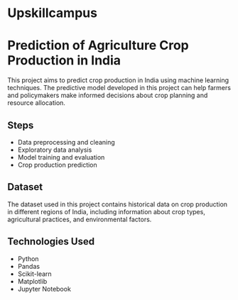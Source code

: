 # Upskillcampus
# Prediction of Agriculture Crop Production in India

This project aims to predict crop production in India using machine learning techniques. The predictive model developed in this project can help farmers and policymakers make informed decisions about crop planning and resource allocation.

## Steps
- Data preprocessing and cleaning
- Exploratory data analysis
- Model training and evaluation
- Crop production prediction

## Dataset
The dataset used in this project contains historical data on crop production in different regions of India, including information about crop types, agricultural practices, and environmental factors.

## Technologies Used
- Python
- Pandas
- Scikit-learn
- Matplotlib
- Jupyter Notebook


